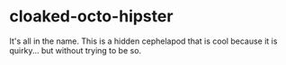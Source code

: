 cloaked-octo-hipster
====================
It's all in the name.  This is a hidden cephelapod that is cool because it is quirky... but without trying to be so.
